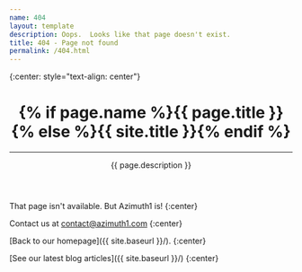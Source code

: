 ```yaml
---
name: 404
layout: template
description: Oops.  Looks like that page doesn't exist.
title: 404 - Page not found
permalink: /404.html
---
```

{:center: style="text-align: center"}
<header class="intro-header" style="background-image: url({{ site.baseurl }}/images/earth.jpg)" style="padding-top:60px">
    <div class="container">
        <div class="row">
            <div class="col-lg-8 col-lg-offset-2 col-md-10 col-md-offset-1">
                <div class="site-heading">
                    <h1>{% if page.name %}{{ page.title }}{% else %}{{ site.title }}{% endif %}</h1>
                    <hr class="small">
                    <span class="subheading">{{ page.description }}</span>
                </div>
            </div>
        </div>
    </div>
</header>

That page isn't available.  But Azimuth1 is!
{:center}

Contact us at contact@azimuth1.com
{:center}

[Back to our homepage]({{ site.baseurl }}/).
{:center}

[See our latest blog articles]({{ site.baseurl }}/)
{:center}